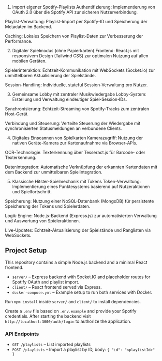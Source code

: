 1. Import eigener Spotify-Playlists
Authentifizierung: Implementierung von OAuth 2.0 über die Spotify API zur sicheren Nutzerverbindung.

Playlist-Verwaltung: Playlist-Import per Spotify-ID und Speicherung der Metadaten im Backend.

Caching: Lokales Speichern von Playlist-Daten zur Verbesserung der Performance.

2. Digitaler Spielmodus (ohne Papierkarten)
Frontend: React.js mit responsivem Design (Tailwind CSS) zur optimalen Nutzung auf allen mobilen Geräten.

Spielerinteraktion: Echtzeit-Kommunikation mit WebSockets (Socket.io) zur unmittelbaren Aktualisierung der Spielstände.

Session-Handling: Individuelle, stateful Session-Verwaltung pro Nutzer.

3. Gemeinsame Lobby mit zentraler Musikwiedergabe
Lobby-System: Erstellung und Verwaltung eindeutiger Spiel-Session-IDs.

Synchronisierung: Echtzeit-Streaming von Spotify-Tracks zum zentralen Host-Gerät.

Verbindung und Steuerung: Verteilte Steuerung der Wiedergabe mit synchronisierten Statusmeldungen an verbundene Clients.

4. Digitales Einscannen von Spielkarten
Kamerazugriff: Nutzung der nativen Geräte-Kamera zur Kartenaufnahme via Browser-APIs.

OCR-Technologie: Texterkennung über Tesseract.js für Barcode- oder Texterkennung.

Datenintegration: Automatische Verknüpfung der erkannten Kartendaten mit dem Backend zur unmittelbaren Spielintegration.

5. Klassische Hitster-Spielmechanik mit Tokens
Token-Verwaltung: Implementierung eines Punktesystems basierend auf Nutzeraktionen und Spielfortschritt.

Speicherung: Nutzung einer NoSQL-Datenbank (MongoDB) für persistente Speicherung der Tokens und Spielerdaten.

Logik-Engine: Node.js-Backend (Express.js) zur automatisierten Verwaltung und Auswertung von Spieleraktionen.

Live-Updates: Echtzeit-Aktualisierung der Spielstände und Ranglisten via WebSockets.

## Project Setup

This repository contains a simple Node.js backend and a minimal React frontend.

- `server/` – Express backend with Socket.IO and placeholder routes for Spotify OAuth and playlist import.
- `client/` – React frontend served via Express.
- `docker-compose.yml` – Example setup to run both services with Docker.

Run `npm install` inside `server/` and `client/` to install dependencies.

Create a `.env` file based on `.env.example` and provide your Spotify credentials.
After starting the backend visit `http://localhost:3000/auth/login` to authorize the application.

### API Endpoints

- `GET /playlists` – List imported playlists
- `POST /playlists` – Import a playlist by ID, body: `{ "id": "<playlistId>" }`
